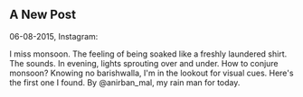 ## A New Post

06-08-2015, Instagram:

I miss monsoon. The feeling of being soaked like a freshly laundered shirt. The sounds. In evening, lights sprouting over and under. How to conjure monsoon? Knowing no barishwalla, I'm in the lookout for visual cues. Here's the first one I found. By @anirban_mal, my rain man for today.
